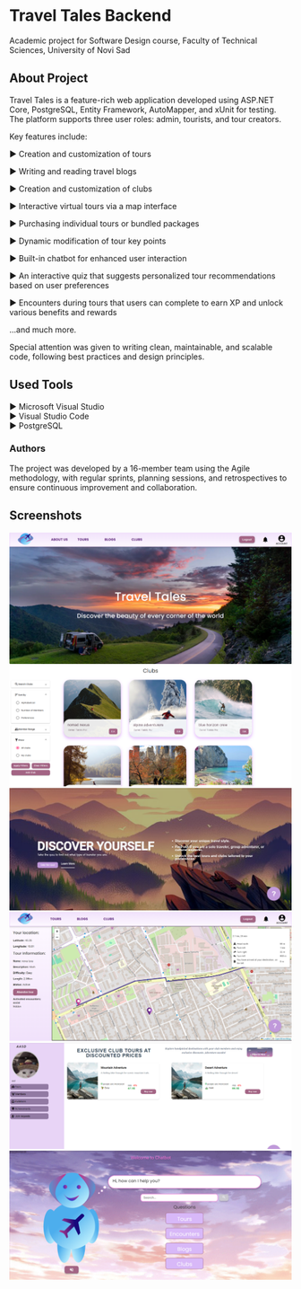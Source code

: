 # Travel Tales Backend

Academic project for Software Design course, Faculty of Technical Sciences, University of Novi Sad

## About Project

Travel Tales is a feature-rich web application developed using ASP.NET Core, PostgreSQL, Entity Framework, AutoMapper, and xUnit for testing. The platform supports three user roles: admin, tourists, and tour creators.

Key features include:

►  Creation and customization of tours

►  Writing and reading travel blogs

►  Creation and customization of clubs

►  Interactive virtual tours via a map interface

►  Purchasing individual tours or bundled packages

►  Dynamic modification of tour key points

►  Built-in chatbot for enhanced user interaction

►  An interactive quiz that suggests personalized tour recommendations based on user preferences

► Encounters during tours that users can complete to earn XP and unlock various benefits and rewards

...and much more.

Special attention was given to writing clean, maintainable, and scalable code, following best practices and design principles.


## Used Tools
► Microsoft Visual Studio<br>
► Visual Studio Code<br>
► PostgreSQL<br>

### Authors
The project was developed by a 16-member team using the Agile methodology, with regular sprints, planning sessions, and retrospectives to ensure continuous improvement and collaboration.


## Screenshots
![Home](Screenshots/home.png)
![Clubs](Screenshots/clubs.png)
![Quiz](Screenshots/quiz.png)
![Map](Screenshots/map.png)
![Clubs2](Screenshots/clubs2.png)
![ChatBot](Screenshots/chatbot2.png)
